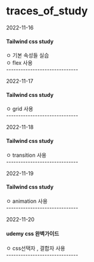 # traces_of_study

2022-11-16
<h4>Tailwind css study</h4>
ㅇ 기본 속성들 실습<br>
ㅇ flex 사용  <br>------------------------------<br>

2022-11-17
<h4>Tailwind css study</h4>
ㅇ grid 사용 <br>------------------------------<br>

2022-11-18
<h4>Tailwind css study</h4>
ㅇ transition 사용 <br>------------------------------<br>

2022-11-19
<h4>Tailwind css study</h4>
ㅇ  animation 사용 <br>------------------------------<br>

2022-11-20
<h4>udemy css 완벽가이드</h4>
ㅇ  css선택자 , 결합자 사용  <br>------------------------------<br>
